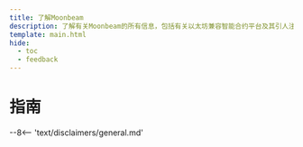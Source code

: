 ```yaml
---
title: 了解Moonbeam
description: 了解有关Moonbeam的所有信息，包括有关以太坊兼容智能合约平台及其引人注目的功能的基础知识。
template: main.html
hide:
  - toc
  - feedback
---
```


<h1 class='subsection-title'>指南</h1>
<div class='subsection-wrapper'></div>
<div class='disclaimer'>
--8<-- 'text/disclaimers/general.md'
</div>